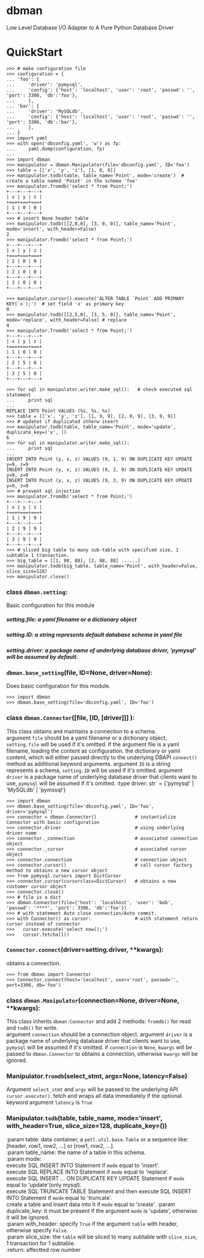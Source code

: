 # dbman
Low Level Database I/O Adapter to A Pure Python Database Driver

# QuickStart
```
>>> # make configuration file
>>> configuration = {
... 'foo': {
...     'driver': 'pymysql',
...     'config': {'host': 'localhost', 'user': 'root', 'passwd': '', 'port': 3306, 'db':'foo'},
...     },
... 'bar': {
...     'driver': 'MySQLdb',
...     'config': {'host': 'localhost', 'user': 'root', 'passwd': '', 'port': 3306, 'db':'bar'},
...     },
... }
>>> import yaml
>>> with open('dbconfig.yaml', 'w') as fp:
...     yaml.dump(configuration, fp)
...
>>> import dbman
>>> manipulator = dbman.Manipulator(file='dbconfig.yaml', ID='foo')
>>> table = [['x', 'y', 'z'], [1, 0, 0]]
>>> manipulator.todb(table, table_name='Point', mode='create')  # create a table named 'Point' in the schema 'foo'
>>> manipulator.fromdb('select * from Point;')
+---+---+---+
| x | y | z |
+===+===+===+
| 1 | 0 | 0 |
+---+---+---+
>>> # insert None header table
>>> manipulator.todb([[2,0,0], [3, 0, 0]], table_name='Point', mode='insert', with_header=False)  
2
>>> manipulator.fromdb('select * from Point;')
+---+---+---+
| x | y | z |
+===+===+===+
| 1 | 0 | 0 |
+---+---+---+
| 2 | 0 | 0 |
+---+---+---+
| 3 | 0 | 0 |
+---+---+---+

>>> manipulator.cursor().execute('ALTER TABLE `Point` ADD PRIMARY KEY(`x`);')  # set field 'x' as primary key
0
>>> manipulator.todb([[2,5,0], [3, 5, 0]], table_name='Point', mode='replace', with_header=False) # replace 
4
>>> manipulator.fromdb('select * from Point;')
+---+---+---+
| x | y | z |
+===+===+===+
| 1 | 0 | 0 |
+---+---+---+
| 2 | 5 | 0 |
+---+---+---+
| 3 | 5 | 0 |
+---+---+---+

>>> for sql in manipulator.writer.make_sql():   # check executed sql statement
...     print sql
...
REPLACE INTO Point VALUES (%s, %s, %s)
>>> table = [['x', 'y', 'z'], [1, 9, 9], [2, 9, 9], [3, 9, 9]]
>>> # updatet if duplicated otherw insert
>>> manipulator.todb(table, table_name='Point', mode='update', duplicate_key=('x', )) 
6
>>> for sql in manipulator.writer.make_sql():
...     print sql
...
INSERT INTO Point (y, x, z) VALUES (9, 1, 9) ON DUPLICATE KEY UPDATE y=9, z=9
INSERT INTO Point (y, x, z) VALUES (9, 2, 9) ON DUPLICATE KEY UPDATE y=9, z=9
INSERT INTO Point (y, x, z) VALUES (9, 3, 9) ON DUPLICATE KEY UPDATE y=9, z=9
>>> # prevent sql injection
>>> manipulator.fromdb('select * from Point;')
+---+---+---+
| x | y | z |
+===+===+===+
| 1 | 9 | 9 |
+---+---+---+
| 2 | 9 | 9 |
+---+---+---+
| 3 | 9 | 9 |
+---+---+---+
>>> # sliced big table to many sub-table with specified size, 1 subtable 1 transaction.
>>> big_table = [[1, 88, 88], [2, 88, 88] ......]
>>> manipulator.todb(big_table, table_name='Point', with_header=False, slice_size=128)
>>> manipulator.close()
```


### class ``dbman.setting``:
Basic configuration for this module

##### setting.file: a yaml filename or a dictionary object
##### setting.ID: a string represents default database schema in yaml file
##### setting.driver: a package name of underlying database driver, 'pymysql' will be assumed by default.

### ``dbman.base_setting``(file, ID=None, driver=None):
Does basic configuration for this module.
```
>>> import dbman
>>> dbman.base_setting(file='dbconfig.yaml', ID='foo') 
```
   
   
### class ``dbman.Connector``([file, [ID, [driver]]] ):
This class obtains and maintains a connection to a schema.<br>
argument `file` should be a yaml filename or a dictionary object, `setting.file` will be used if it's omitted.
if the argument file is a yaml filename, loading the content as configuration.
the dictionary or yaml content, which will either passed directly to the underlying DBAPI
``connect()`` method as additional keyword arguments.
argument `ID` is a string represents a schema, `setting.ID` will be used if it's omitted.
argument `driver` is a package name of underlying database driver that clients want to use, `pymysql` will be assumed if it's omitted.
:type driver: str` = {'pymysql' | 'MySQLdb' | 'pymssql'}
	
```
>>> import dbman
>>> dbman.base_setting(file='dbconfig.yaml', ID='foo', driver='pymysql')
>>> connector = dbman.Connector()              # instantialize Connector with basic configuration
>>> connector.driver                           # using underlying driver name
>>> connector._connection                      # associated connection object
>>> connector._cursor                          # associated cursor object
>>> connector.connection                       # connection object
>>> connector.cursor()                         # call cursor factory method to obtains a new cursor object
>>> from pymysql.cursors import DictCursor
>>> connector.cursor(cursorclass=DictCursor)   # obtains a new customer cursor object
>>> connector.close()
>>> # file is a dict
>>> dbman.Connector(file={'host': 'localhost', 'user': 'bob', 'passwd': '****', 'port': 3306, 'db':'foo'}) 
>>> # with statement Auto close connection/Auto commit. 
>>> with Connector() as cursor:                # with statement return cursor instead of connector
>>>	  cursor.execute('select now();')
>>>	  cursor.fetchall()
```

### ``Connector.connect``(driver=setting.driver, **kwargs):
obtains a connection.
```
>>> from dbman import Connector
>>> Connector.connect(host='localhost', user='root', passwd='', port=3306, db='foo') 
```

### class ``dbman.Manipulator``(connection=None, driver=None, **kwargs):
This class inherits `dbman.Connector` and add 2 methods: `fromdb()` for read and `todb()` for write.<br />
argument `connection` should be a connection object. 
argument `driver` is a package name of underlying database driver that clients want to use, `pymysql` will be assumed if it's omitted.
if `connection` is `None`, `kwargs` will be passed to `dbman.Connector` to obtains a connection, otherwise `kwargs` will be ignored.


### Manipulator.`fromdb`(select_stmt, args=None, latency=False)
Argument `select_stmt` and `args` will be passed to the underlying API `cursor.execute()`.
fetch and wraps all data immediately if the optional keyword argument `latency` is `True`


### Manipulator.`todb`(table, table_name, mode='insert', with_header=True, slice_size=128, duplicate_key=())
:param table: data container, a `petl.util.base.Table` or a sequence like: [header, row1, row2, ...] or [row1, row2, ...].<br />
:param table_name: the name of a table in this schema.<br />
:param mode:<br />
	execute SQL INSERT INTO Statement if `mode` equal to 'insert'.<br />
	execute SQL REPLACE INTO Statement if `mode` equal to 'replace'.<br />
	execute SQL INSERT ... ON DUPLICATE KEY UPDATE Statement if `mode` equal to 'update'(only mysql).<br />
 	execute SQL TRUNCATE TABLE Statement and then execute SQL INSERT INTO Statement if `mode` equal to 'truncate'.<br />
	create a table and insert data into it if `mode` equal to 'create'.
:param duplicate_key: it must be present if the argument `mode` is 'update', otherwise it will be ignored.<br />
:param with_header: specify `True` if the argument `table` with header, otherwise specify `False`.<br />
:param slice_size: the `table` will be sliced to many subtable with `slice_size`, 1 transaction for 1 subtable.<br />
:return: affectted row number
